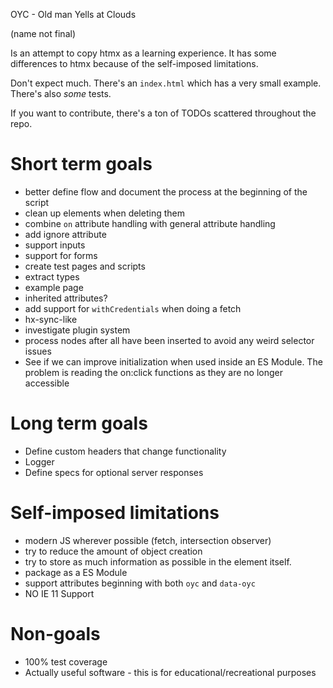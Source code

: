 OYC - Old man Yells at Clouds

(name not final)

Is an attempt to copy htmx as a learning experience. It has some differences to htmx because of the self-imposed limitations.

Don't expect much. There's an `index.html` which has a very small example. There's also _some_ tests.

If you want to contribute, there's a ton of TODOs scattered throughout the repo.

# Short term goals
- better define flow and document the process at the beginning of the script
- clean up elements when deleting them
- combine `on` attribute handling with general attribute handling
- add ignore attribute
- support inputs
- support for forms
- create test pages and scripts
- extract types
- example page
- inherited attributes?
- add support for `withCredentials` when doing a fetch
- hx-sync-like
- investigate plugin system
- process nodes after all have been inserted to avoid any weird selector issues
- See if we can improve initialization when used inside an ES Module. The problem is reading the on:click functions as they are no longer accessible

# Long term goals
- Define custom headers that change functionality
- Logger
- Define specs for optional server responses

# Self-imposed limitations
- modern JS wherever possible (fetch, intersection observer)
- try to reduce the amount of object creation
- try to store as much information as possible in the element itself.
- package as a ES Module
- support attributes beginning with both `oyc` and `data-oyc`
- NO IE 11 Support

# Non-goals
- 100% test coverage
- Actually useful software - this is for educational/recreational purposes